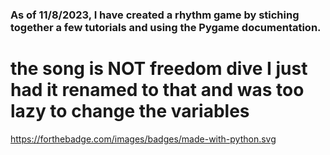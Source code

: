 ### As of 11/8/2023, I have created a rhythm game by stiching together a few tutorials and using the Pygame documentation. 

# the song is NOT freedom dive I just had it renamed to that and was too lazy to change the variables

https://forthebadge.com/images/badges/made-with-python.svg
